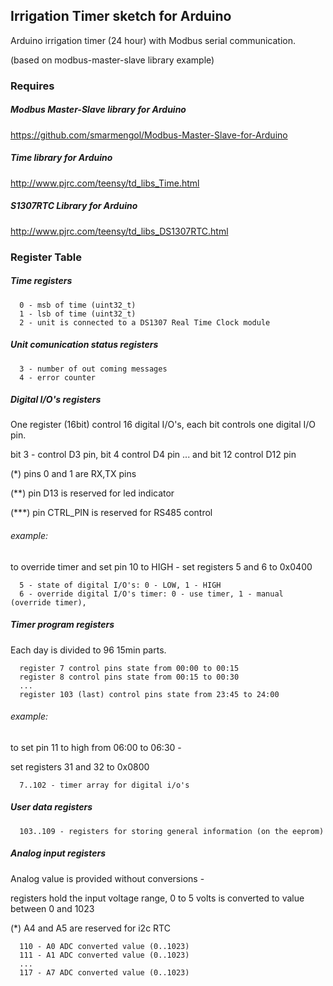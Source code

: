 ## Irrigation Timer sketch for Arduino

Arduino irrigation timer (24 hour) with Modbus serial communication.

(based on modbus-master-slave library example)

### Requires

##### Modbus Master-Slave library for Arduino
https://github.com/smarmengol/Modbus-Master-Slave-for-Arduino

##### Time library for Arduino
http://www.pjrc.com/teensy/td_libs_Time.html

##### S1307RTC Library for Arduino
http://www.pjrc.com/teensy/td_libs_DS1307RTC.html

### Register Table

##### Time registers
```
  0 - msb of time (uint32_t)
  1 - lsb of time (uint32_t)
  2 - unit is connected to a DS1307 Real Time Clock module
```
##### Unit comunication status registers
```
  3 - number of out coming messages
  4 - error counter
```
##### Digital I/O's registers

One register (16bit) control 16 digital I/O's, each bit controls one digital I/O pin.

bit 3 - control D3 pin, bit 4 control D4 pin ... and bit 12 control D12 pin

(*) pins 0 and 1 are RX,TX pins

(**) pin D13 is reserved for led indicator

(***) pin CTRL_PIN is reserved for RS485 control

###### example:
to override timer and set pin 10 to HIGH -
set registers 5 and 6 to 0x0400
```
  5 - state of digital I/O's: 0 - LOW, 1 - HIGH
  6 - override digital I/O's timer: 0 - use timer, 1 - manual (override timer),
```
##### Timer program registers

Each day is divided to 96 15min parts.
```
  register 7 control pins state from 00:00 to 00:15
  register 8 control pins state from 00:15 to 00:30
  ...
  register 103 (last) control pins state from 23:45 to 24:00
```
###### example:
to set pin 11 to high from 06:00 to 06:30 -

set registers 31 and 32 to 0x0800
```
  7..102 - timer array for digital i/o's
```
##### User data registers
```
  103..109 - registers for storing general information (on the eeprom)
```
##### Analog input registers

Analog value is provided without conversions -

registers hold the input voltage range, 0 to 5 volts is converted to value between 0 and 1023

(*) A4 and A5 are reserved for i2c RTC
```
  110 - A0 ADC converted value (0..1023)
  111 - A1 ADC converted value (0..1023)
  ...
  117 - A7 ADC converted value (0..1023)
```
